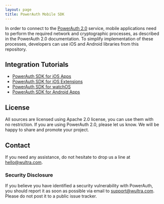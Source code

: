 ```yaml
---
layout: page
title: PowerAuth Mobile SDK
---
```


In order to connect to the [PowerAuth 2.0](http://powerauth.com) service, mobile applications need to perform the required network and cryptographic processes, as described in the PowerAuth 2.0 documentation. To simplify implementation of these processes, developers can use iOS and Android libraries from this repository.

## Integration Tutorials

- [PowerAuth SDK for iOS Apps](./PowerAuth-SDK-for-iOS.md)
- [PowerAuth SDK for iOS Extensions](./PowerAuth-SDK-for-iOS-Extensions.md)
- [PowerAuth SDK for watchOS](./PowerAuth-SDK-for-watchOS.md)
- [PowerAuth SDK for Android Apps](./PowerAuth-SDK-for-Android.md)

## License

All sources are licensed using Apache 2.0 license, you can use them with no restriction. If you are using PowerAuth 2.0, please let us know. We will be happy to share and promote your project.

## Contact

If you need any assistance, do not hesitate to drop us a line at hello@wultra.com.

### Security Disclosure

If you believe you have identified a security vulnerability with PowerAuth, you should report it as soon as possible via email to support@wultra.com. Please do not post it to a public issue tracker.
